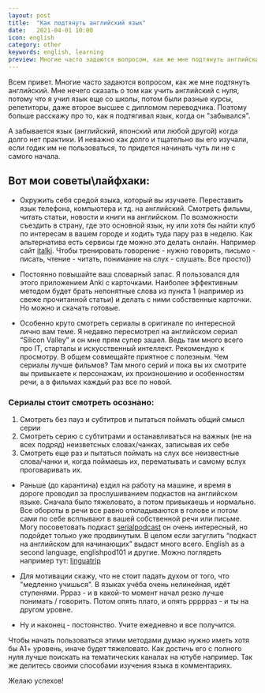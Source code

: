 ```yaml
---
layout: post
title:  "Как подтянуть английский язык"
date:   2021-04-01 10:00
icon: english
category: other
keywords: english, learning
preview: Многие часто задаются вопросом, как же мне подтянуть английский.
---
```


Всем привет. 
Многие часто задаются вопросом, как же мне подтянуть английский. Мне нечего сказать о том как учить английский с нуля, потому что я учил язык еще со школы, потом были разные курсы, репетиторы, даже второе высшее с дипломом переводчика. Поэтому больше расскажу про то, как я подтягивал язык, когда он "забывался".

А забывается язык (английский, японский или любой другой) когда долго нет практики. И неважно как долго и тщательно вы его изучали, если годик им не пользоваться, то придется начинать чуть ли не с самого начала. 

## Вот мои советы\лайфхаки:

* Окружить себя средой языка, который вы изучаете. Переставить язык телефона, компьютера и тд. на английский. Смотреть фильмы, читать статьи, новости и книги на английском. По возможности съездить в страну, где это основной язык, ну или хотя бы найти клуб по интересам в вашем городе и ходить туда пару раз в неделю. Как альтернатива есть сервисы где можно это делать онлайн. Например сайт [italki](https://www.italki.com/).
Чтобы тренировать говорение - нужно говорить, письмо - писать, чтение - читать, понимание на слух - слушать. Все просто)) 

* Постоянно повышайте ваш словарный запас. Я пользовался для этого приложением Anki c карточками. Наиболее эффективным методом будет брать непонятные слова из пункта 1 (например из свеже прочитанной статьи) и делать с ними собственные карточки. Но можно и скачать готовые.  

* Особенно круто смотреть сериалы в оригинале по интересной лично вам теме. Я недавно пересмотрел на английском сериал “Silicon Valley” и он мне прям супер зашел. Ведь там много всего про IT, стартапы и искусственный интеллект. Рекомендую к просмотру. В общем совмещайте приятное с полезным. Чем сериалы лучше фильмов? Там много серий и пока вы их смотрите вы привыкаете к персонажам, их произношению и особенностям речи, а в фильмах каждый раз все по новой.

### Сериалы стоит смотреть осознано: 
   1. Смотреть без пауз и субтитров и пытаться поймать общий смысл серии
   2. Смотреть серию с субтитрами и останавливаться на важных (не на всех подряд) неизветсных словах/чанках, записывая их себе
   3. Смотреть еще раз и пытаться поймать на слух все неизвестные слова/чанки и, когда поймаешь их, перематывать и самому вслух проговаривать их. 

* Раньше (до карантина) ездил на работу на машине, и время в дороге проводил за прослушиванием подкастов на английском языке. Сначала было тяжеловато, а потом привыкаешь и нормально. Все обороты в речи все равно откладываются в голове и потом сами по себе всплывают в вашей собственной речи или письме. Могу посоветовать подкаст [serialpodcast](https://serialpodcast.org/) он очень интересный, но подойдет только уже продвинутым. В целом если загуглить “подкаст на английском для начинающих” выдаст много всего. English as a second language, englishpod101 и другие. Можно поглядеть например тут: [linguatrip](https://linguatrip.com/blog/podcasts-in-english/)

* Для мотивации скажу, что не стоит падать духом от того, что "медленно учишься". В языках учёба очень нелинейная, идёт ступенями. Ррраз - и в какой-то момент начал резко лучше понимать / говорить. Потом опять плато, и опять ррррраз - и ты на другом уровне.

* Ну и наконец - постоянство. Учите ежедневно и все получится.



Чтобы начать пользоваться этими методами думаю нужно иметь хотя бы А1+ уровень, иначе будет тяжеловато. Как достичь его с полного нуля лучше поискать на тематических каналах на ютубе например.
Так же делитесь своими способами изучения языка в комментариях.

Желаю успехов!

